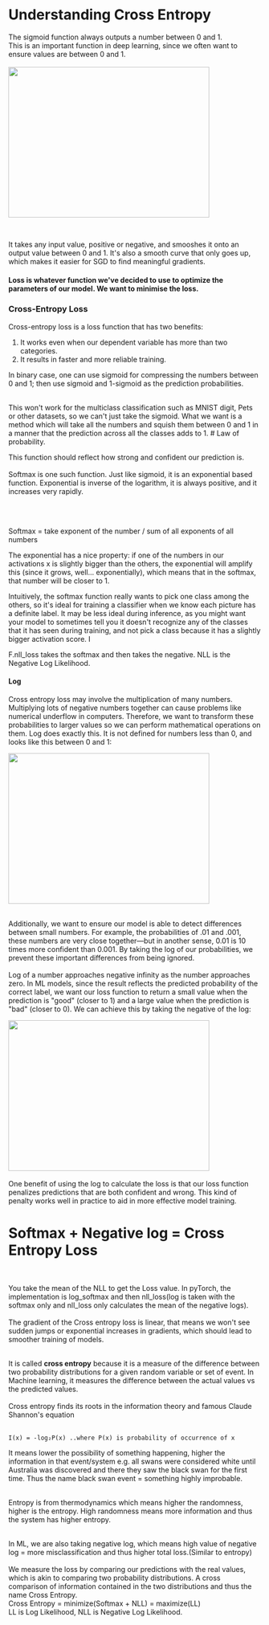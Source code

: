 # Understanding Cross Entropy

The sigmoid function always outputs a number between 0 and 1.
<br>
This is an important function in deep learning, since we often want to ensure values are between 0 and 1.
<br>
<br>
<img src="https://i.postimg.cc/pdgCh3rG/SCR-20220908-ucy.png"  width="400" height="300">


<br>



It takes any input value, positive or negative, and smooshes it onto an output value between 0 and 1.
It's also a smooth curve that only goes up, which makes it easier for SGD to find meaningful gradients.

#### Loss is whatever function we've decided to use to optimize the parameters of our model. We want to minimise the loss.

### Cross-Entropy Loss
Cross-entropy loss is a loss function that has two benefits:

1. It works even when our dependent variable has more than two categories.
2. It results in faster and more reliable training.

In binary case, one can use sigmoid for compressing the numbers between 0 and 1; then use sigmoid and 1-sigmoid as the prediction probabilities.<br>
<br>

This won't work for the multiclass classification such as MNIST digit, Pets or other datasets, so we can't just take the sigmoid.
What we want is a method which will take all the numbers and squish them between 0 and 1 in a manner that the prediction across all the classes adds to 1. # Law of probability.

This function should reflect how strong and confident our prediction is.
 <br>
 <br>
 Softmax is one such function. Just like sigmoid, it is an exponential based function.
 Exponential is inverse of the logarithm, it is always positive, and it increases very rapidly.

 <br>
 <br>

 Softmax = take exponent of the number / sum of all exponents of all numbers

The exponential has a nice property: if one of the numbers in our activations x is slightly bigger than the others, the exponential will amplify this (since it grows, well... exponentially), which means that in the softmax, that number will be closer to 1.

Intuitively, the softmax function really wants to pick one class among the others, so it's ideal for training a classifier when we know each picture has a definite label. It may be less ideal during inference, as you might want your model to sometimes tell you it doesn't recognize any of the classes that it has seen during training, and not pick a class because it has a slightly bigger activation score. I

F.nll_loss takes the softmax and then takes the negative.
NLL is the Negative Log Likelihood.
<br>


#### Log

Cross entropy loss may involve the multiplication of many numbers. Multiplying lots of negative numbers together can cause problems like numerical underflow in computers. Therefore, we want to transform these probabilities to larger values so we can perform mathematical operations on them. Log does exactly this. It is not defined for numbers less than 0, and looks like this between 0 and 1:

<img src="https://i.postimg.cc/qvDj0NTd/SCR-20220908-va2.png"  width="400" height="300">
<br>
<br>

Additionally, we want to ensure our model is able to detect differences between small numbers. For example, the probabilities of .01 and .001, these numbers are very close together—but in another sense, 0.01 is 10 times more confident than 0.001. By taking the log of our probabilities, we prevent these important differences from being ignored.
<br>
<br>
Log of a number approaches negative infinity as the number approaches zero. In ML models, since the result reflects the predicted probability of the correct label, we want our loss function to return a small value when the prediction is "good" (closer to 1) and a large value when the prediction is "bad" (closer to 0). We can achieve this by taking the negative of the log:

<img src="https://i.postimg.cc/Zq9jqJbv/SCR-20220908-vdk.png"  width="400" height="300">
<br>
<br>
One benefit of using the log to calculate the loss is that our loss function penalizes predictions that are both confident and wrong. This kind of penalty works well in practice to aid in more effective model training.

<br>

# Softmax + Negative log = Cross Entropy Loss
<br>

You take the mean of the NLL to get the Loss value.
In pyTorch, the implementation is log_softmax and then nll_loss(log is taken with the softmax only and nll_loss only calculates the mean of the negative logs).
<br>
<br>
The gradient of the Cross entropy loss is linear, that means we won't see sudden jumps or exponential increases in gradients, which should lead to smoother training of models.

<br>
It is called <b>cross entropy</b> because it is a measure of the difference between two probability distributions for a given random variable or set of event.
In Machine learning, it measures the difference between the actual values vs the predicted values.
<br>
<br>
Cross entropy finds its roots in the information theory and famous Claude Shannon's equation

<br>
<br>

``I(x) = -log₂P(x) ..where P(x) is probability of occurrence of x``

It means lower the possibility of something happening, higher the information in that event/system e.g. all swans were considered white until Australia was discovered and there they saw the black swan for the first time. Thus the name black swan event = something highly improbable.

<br>
Entropy is from thermodynamics which means higher the randomness, higher is the entropy. High randomness means more information and thus the system has higher entropy.

<br>
<br>

In ML, we are also taking negative log, which means high value of negative log = more misclassification and thus higher total loss.(Similar to entropy)
<br>
<br>
We measure the loss by comparing our predictions with the real values, which is akin to comparing two probability distributions. A cross comparison of information contained in the two distributions and thus the name Cross Entropy.
<br>
Cross Entropy = minimize(Softmax + NLL) = maximize(LL)
<br>
LL is Log Likelihood, NLL is Negative Log Likelihood.
